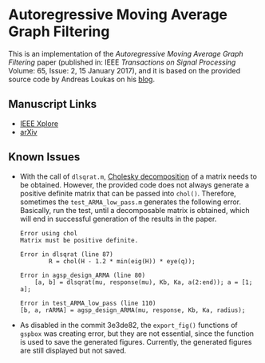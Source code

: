# Autoregressive Moving Average Graph Filtering

This is an implementation of the _Autoregressive Moving Average Graph Filtering_ paper (published in: IEEE _Transactions on Signal Processing_ Volume: 65, Issue: 2, 15 January 2017), and it is based on the provided source code by Andreas Loukas on his [blog](https://andreasloukas.blog/code/).

## Manuscript Links

- [IEEE Xplore](https://ieeexplore.ieee.org/abstract/document/7581108)
- [arXiv](https://arxiv.org/abs/1602.04436)

## Known Issues

- With the call of `dlsqrat.m`, [Cholesky decomposition](https://en.wikipedia.org/wiki/Cholesky_decomposition) of a matrix needs to be obtained. However, the provided code does not always generate a positive definite matrix that can be passed into `chol()`. Therefore, sometimes the `test_ARMA_low_pass.m` generates the following error. Basically, run the test, until a decomposable matrix is obtained, which will end in successful generation of the results in the paper.

  ```stdout
  Error using chol
  Matrix must be positive definite.

  Error in dlsqrat (line 87)
          R = chol(H - 1.2 * min(eig(H)) * eye(q));

  Error in agsp_design_ARMA (line 80)
      [a, b] = dlsqrat(mu, response(mu), Kb, Ka, a(2:end)); a = [1; a];

  Error in test_ARMA_low_pass (line 110)
  [b, a, rARMA] = agsp_design_ARMA(mu, response, Kb, Ka, radius);
  ```

- As disabled in the commit 3e3de82, the `export_fig()` functions of `gspbox` was creating error, but they are not essential, since the function is used to save the generated figures. Currently, the generated figures are still displayed but not saved.
